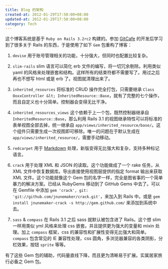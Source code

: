 ```yaml
---
title: Blog 的架构
created-at: 2012-01-29T17:50:00+08:00
updated-at: 2012-01-29T17:50:00+08:00
category: Tech
---
```


这个博客系统是基于 `Ruby on Rails 3.2rc2` 构建的。参加 [GitCafe](http://www.gitcafe.com/) 的开发后学习到了很多关于 Rails 的东西，于是使用了如下 `Gem` 包重构了博客：

1. `devise` 用于账号管理相关的功能，十分强大，但同时也配置比较复杂。

2. `slim-rails` slim 语言可以简化 erb 文件的编写，将一切冗余剔除。利用类似 yaml 的风格来处理嵌套和结构。这样所有的结束符都不需要写了。用过之后再也不想写 html 或是 erb 了。视图就清理出来了。

3. `inherited_resources` 将标准的 CRUD 操作完全打包，只需要继承 `Class OoxxController &lt; InheritedResource::Base`，就有了完整的七个操作，而且自定义也十分简单。控制器会变得无比干净。

4. `inherited_resources_views` 这个依赖于上一个包，既然控制器继承自 `InheritedResource::Base`，那么利用 Rails 3.1 的视图继承特性可以将标准的表单视图全部去掉，统一继承自 `app/views/inherited_resource/base/`。这个组件只需要生成一次视图即可移除。唯一的问题在于默认生成在 `app/views/inherited_resource/`，需要手动移动。

5. `redcarpet` 用于 [Markdown](http://daringfireball.net/projects/markdown/syntax) 处理，新版变得无比强大和复杂，支持多种标记语言。

6. `crack` 用于处理 XML 和 JSON 的读取。这个功能做成了一个 rake 任务，从 XML 文件中恢复数据库。导出直接使用视图层提供的指定 format 输出来获取 XML 文件。这个功能就像这个 Gem 包的名字一样，完全是图省事的一个简单暴力的解决方案。已经从 RubyGems 移动到了 GitHub Gems 中去了。可以在 Gemfile 中添加 `gem 'crack', git: 'git://github.com/jnunemaker/crack.git'`，来加入到 Rails 中。或是 `gem install jnunemaker-crack -s http://gem.github.com/` 来添加到系统中去。

7. `sass` &amp; `compass` 在 Rails 3.1 之后 sass 就默认被包含进了 Rails。这个想 slim 一样用类似 yml 风格来处理 css 嵌套。并且提供更为强大的变量和 mixin 处理。加上 `compass` 框架，css 的兼容性和扩展性变得无比强大和简单。`compass` 包含常见的 IE 兼容性处理，css 圆角，多浏览器兼容的各类阴影，分栏效果，按钮 `sprite` 等等。


有了这些 Gem 包的辅助，代码量直线下降，而且更为清晰易于扩展。实属居家旅行必备之 Gem 包。
